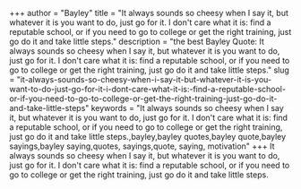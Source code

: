 +++
author = "Bayley"
title = "It always sounds so cheesy when I say it, but whatever it is you want to do, just go for it. I don't care what it is: find a reputable school, or if you need to go to college or get the right training, just go do it and take little steps."
description = "the best Bayley Quote: It always sounds so cheesy when I say it, but whatever it is you want to do, just go for it. I don't care what it is: find a reputable school, or if you need to go to college or get the right training, just go do it and take little steps."
slug = "it-always-sounds-so-cheesy-when-i-say-it-but-whatever-it-is-you-want-to-do-just-go-for-it-i-dont-care-what-it-is:-find-a-reputable-school-or-if-you-need-to-go-to-college-or-get-the-right-training-just-go-do-it-and-take-little-steps"
keywords = "It always sounds so cheesy when I say it, but whatever it is you want to do, just go for it. I don't care what it is: find a reputable school, or if you need to go to college or get the right training, just go do it and take little steps.,bayley,bayley quotes,bayley quote,bayley sayings,bayley saying,quotes, sayings,quote, saying, motivation"
+++
It always sounds so cheesy when I say it, but whatever it is you want to do, just go for it. I don't care what it is: find a reputable school, or if you need to go to college or get the right training, just go do it and take little steps.
